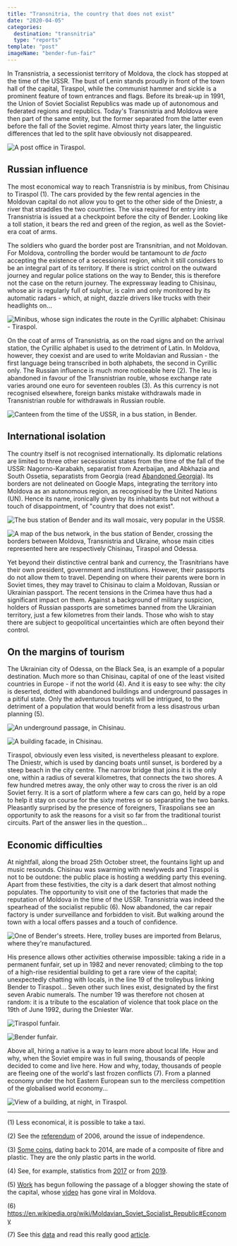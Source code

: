 ```yaml
---
title: "Transnitria, the country that does not exist"
date: "2020-04-05"
categories:
  destination: "transnitria"
  type: "reports"
template: "post"
imageName: "bender-fun-fair"
---
```


In Transnistria, a secessionist territory of Moldova, the clock has stopped at 
the time of the USSR. The bust of Lenin stands proudly in front of the town 
hall of the capital, Tiraspol, while the communist hammer and sickle is a 
prominent feature of town entrances and flags. Before its break-up in 1991, the 
Union of Soviet Socialist Republics was made up of autonomous and federated 
regions and republics. Today's Transnistria and Moldova were then part of the 
same entity, but the former separated from the latter even before the fall of 
the Soviet regime. Almost thirty years later, the linguistic differences that 
led to the split have obviously not disappeared.

![A post office in Tiraspol.](../../../images/transnitria/tiraspol-post-office.jpg "A post office")

## Russian influence

The most economical way to reach Transnistria is by minibus, from Chisinau to 
Tiraspol (1). The cars provided by the few rental agencies in the Moldovan 
capital do not allow you to get to the other side of the Dniestr, a river that 
straddles the two countries. The visa required for entry into Transnistria is 
issued at a checkpoint before the city of Bender. Looking like a toll station,
it bears the red and green of the region, as well as the Soviet-era coat of 
arms.

The soldiers who guard the border post are Transnitrian, and not Moldovan. For
Moldova, controlling the border would be tantamount to _de facto_ accepting the 
existence of a secessionist region, which it still considers to be an integral 
part of its territory. If there is strict control on the outward journey and 
regular police stations on the way to Bender, this is therefore not the case 
on the return journey. The expressway leading to Chisinau, whose air is 
regularly full of sulphur, is calm and only monitored by its automatic 
radars - which, at night, dazzle drivers like trucks with their headlights 
on...

![Minibus, whose sign indicates the route in the Cyrillic alphabet: Chisinau - Tiraspol.](../../../images/transnitria/chisinau-tiraspol-bus.jpg "Minibus to Tiraspol")

On the coat of arms of Transnistria, as on the road signs and on the arrival 
station, the Cyrillic alphabet is used to the detriment of Latin. In Moldova, 
however, they coexist and are used to write Moldavian and Russian - the first 
language being transcribed in both alphabets, the second in Cyrillic only. The 
Russian influence is much more noticeable here (2). The leu is abandoned in 
favour of the Transnistrian rouble, whose exchange rate varies around one euro 
for seventeen roubles (3). As this currency is not recognised elsewhere, 
foreign banks mistake withdrawals made in Transnistrian rouble for withdrawals 
in Russian rouble.

![Canteen from the time of the USSR, in a bus station, in Bender.](../../../images/transnitria/bender-ussr-cantine.jpg "A soviet canteen")

## International isolation

The country itself is not recognised internationally. Its diplomatic relations 
are limited to three other secessionist states from the time of the fall of the 
USSR: Nagorno-Karabakh, separatist from Azerbaijan, and Abkhazia and South 
Ossetia, separatists from Georgia (read [Abandoned Georgia](/en/abandoned-georgia)). 
Its borders are not delineated on Google Maps, integrating the territory into 
Moldova as an autonomous region, as recognised by the United Nations (UN). 
Hence its name, ironically given by its inhabitants but not without a touch of 
disappointment, of "country that does not exist".

![The bus station of Bender and its wall mosaic, very popular in the USSR.](../../../images/transnitria/bender-bus-station.jpg "A wall mosaic")

![A map of the bus network, in the bus station of Bender, crossing the borders between Moldova, Transnistria and Ukraine, whose main cities represented here are respectively Chisinau, Tiraspol and Odessa.](../../../images/transnitria/bender-bus-map.jpg "A map of the bus network")

Yet beyond their distinctive central bank and currency, the Trasnitrians have 
their own president, government and institutions. However, their passports do 
not allow them to travel. Depending on where their parents were born in Soviet 
times, they may travel to Chisinau to claim a Moldovan, Russian or Ukrainian 
passport. The recent tensions in the Crimea have thus had a significant impact 
on them. Against a background of military suspicion, holders of Russian 
passports are sometimes banned from the Ukrainian territory, just a few 
kilometres from their lands. Those who wish to stay there are subject to 
geopolitical uncertainties which are often beyond their control.

## On the margins of tourism

The Ukrainian city of Odessa, on the Black Sea, is an example of a popular 
destination. Much more so than Chisinau, capital of one of the least visited 
countries in Europe - if not the world (4). And it is easy to see why: the 
city is deserted, dotted with abandoned buildings and underground passages in 
a pitiful state. Only the adventurous tourists will be intrigued, to the 
detriment of a population that would benefit from a less disastrous urban 
planning (5).

![An underground passage, in Chisinau.](../../../images/transnitria/chisinau-underground.jpg "An underground passage")

![A building facade, in Chisinau.](../../../images/transnitria/chisinau-buildling.jpg "A building facade")

Tiraspol, obviously even less visited, is nevertheless pleasant to explore. The 
Dniestr, which is used by dancing boats until sunset, is bordered by a steep 
beach in the city centre. The narrow bridge that joins it is the only one, 
within a radius of several kilometres, that connects the two shores. A few 
hundred metres away, the only other way to cross the river is an old Soviet 
ferry. It is a sort of platform where a few cars can go, held by a rope to help 
it stay on course for the sixty metres or so separating the two banks. 
Pleasantly surprised by the presence of foreigners, Tiraspolians see an
opportunity to ask the reasons for a visit so far from the traditional 
tourist circuits. Part of the answer lies in the question...

## Economic difficulties

At nightfall, along the broad 25th October street, the fountains light up and 
music resounds. Chisinau was swarming with newlyweds and Tiraspol is not to be 
outdone: the public place is hosting a wedding party this evening. Apart from 
these festivities, the city is a dark desert that almost nothing populates. 
The opportunity to visit one of the factories that made the reputation of 
Moldova in the time of the USSR. Transnistria was indeed the spearhead of the 
socialist republic (6). Now abandoned, the car repair factory is under 
surveillance and forbidden to visit. But walking around the town with a local 
offers passes and a touch of confidence.

![One of Bender's streets. Here, trolley buses are imported from Belarus, where they're manufactured.](../../../images/transnitria/bender-street.jpg "One of Bender's street")

His presence allows other activities otherwise impossible: taking a ride in a 
permanent funfair, set up in 1982 and never renovated; climbing to the top of 
a high-rise residential building to get a rare view of the capital; 
unexpectedly chatting with locals, in the line 19 of the trolleybus linking 
Bender to Tiraspol...  Seven other such lines exist, designated by the first 
seven Arabic numerals. The number 19 was therefore not chosen at random: it is 
a tribute to the escalation of violence that took place on the 19th of June 
1992, during the Dniester War.

![Tiraspol funfair.](../../../images/transnitria/tiraspol-fun-fair.jpg "Funfair")

![Bender funfair.](../../../images/transnitria/bender-fun-fair.jpg "Funfair")

Above all, hiring a native is a way to learn more about local life. How and 
why, when the Soviet empire was in full swing, thousands of people decided to 
come and live here. How and why, today, thousands of people are fleeing one of 
the world's last frozen conflicts (7). From a planned economy under the hot 
Eastern European sun to the merciless competition of the globalised world 
economy...

![View of a building, at night, in Tiraspol.](../../../images/transnitria/tiraspol-building-night.jpg "A building, at night")

-----

(1) Less economical, it is possible to take a taxi.

(2) See the [referendum](https://en.wikipedia.org/wiki/2006_Transnistrian_independence_referendum) 
of 2006, around the issue of independence.

(3) [Some coins](https://en.wikipedia.org/wiki/Transnistrian_ruble#Coins),
dating back to 2014, are made of a composite of fibre and plastic. They are the 
only plastic parts in the world.

(4) See, for example, statistics from [2017](https://www.travelawaits.com/2458248/the-8-least-visited-european-countries/)
or from [2019](https://statistica.gov.md/newsview.php?l=en&idc=168&id=6593).

(5) [Work](https://www.kp.md/daily/26981/4041186/) has begun following the
passage of a blogger showing the state of the capital,  whose
[video](https://www.youtube.com/watch?v=wnDxHTaeNX0) has gone viral in Moldova.

(6) https://en.wikipedia.org/wiki/Moldavian_Soviet_Socialist_Republic#Economy

(7) See this [data](https://www.citypopulation.de/en/moldova/transnistria/admin/)
and read this really good [article](https://www.equaltimes.org/transnistria-the-price-of?lang=en).
